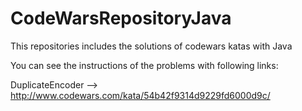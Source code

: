 # CodeWarsRepositoryJava
This repositories includes the solutions of codewars katas with Java

You can see the instructions of the problems with following links:

DuplicateEncoder -->  http://www.codewars.com/kata/54b42f9314d9229fd6000d9c/

